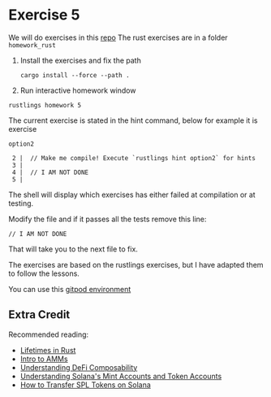 # Exercise 5

We will do exercises in this [repo](https://github.com/ExtropyIO/SolanaBootcamp) The rust exercises are in a folder `homework_rust`

1. Install the exercises and fix the path

   ```
   cargo install --force --path .
   ```

2. Run interactive homework window

```
rustlings homework 5
```

The current exercise is stated in the hint command, below for example it is exercise

```
option2
```

```
 2 |  // Make me compile! Execute `rustlings hint option2` for hints
 3 |
 4 |  // I AM NOT DONE
 5 |
```

The shell will display which exercises has either failed at compilation or at testing.

Modify the file and if it passes all the tests remove this line:

```
// I AM NOT DONE
```

That will take you to the next file to fix.

The exercises are based on the rustlings exercises, but I have adapted them to follow the lessons.

You can use this [gitpod environment](https://gitpod.io/#https://github.com/ExtropyIO/SolanaBootcamp)

## Extra Credit

Recommended reading:

- [Lifetimes in Rust](https://doc.rust-lang.org/book/ch10-03-lifetime-syntax.html?highlight=lifetime#validating-references-with-lifetimes)
- [Intro to AMMs](https://medium.com/codex/an-introduction-to-automated-market-making-994bc76c61f4)
- [Understanding DeFi Composability](https://medium.com/monolith/understanding-defi-composability-explained-70f93d9c0f01)
- [Understanding Solana's Mint Accounts and Token Accounts](https://medium.com/@jorge_londono_31005/understanding-solanas-mint-account-and-token-accounts-546c0590e8e)
- [How to Transfer SPL Tokens on Solana](https://www.quicknode.com/guides/solana-development/spl-tokens/how-to-transfer-spl-tokens-on-solana)
